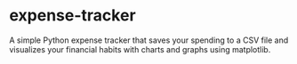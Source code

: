 # expense-tracker


<p>A simple Python expense tracker that saves your spending to a CSV file and visualizes your financial habits with charts and graphs using matplotlib.</p>

